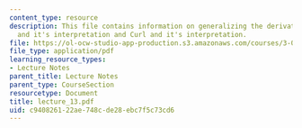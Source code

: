 ```yaml
---
content_type: resource
description: This file contains information on generalizing the derivative, divergence
  and it's interpretation and Curl and it's interpretation.
file: https://ol-ocw-studio-app-production.s3.amazonaws.com/courses/3-016-mathematics-for-materials-scientists-and-engineers-fall-2005/c940826122ae748cde28ebc7f5c73cd6_lecture_13.pdf
file_type: application/pdf
learning_resource_types:
- Lecture Notes
parent_title: Lecture Notes
parent_type: CourseSection
resourcetype: Document
title: lecture_13.pdf
uid: c9408261-22ae-748c-de28-ebc7f5c73cd6
---
```

